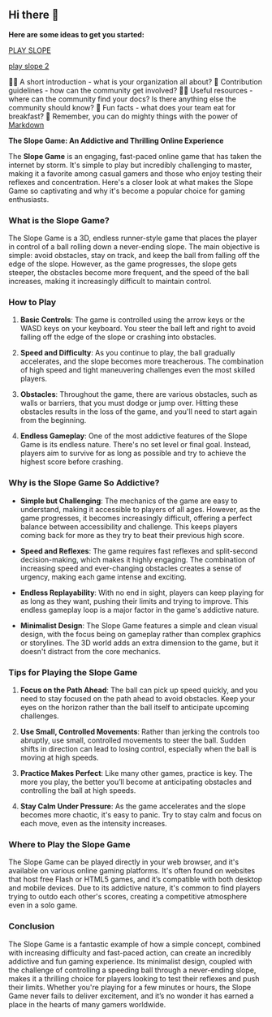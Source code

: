 ## Hi there 👋

**Here are some ideas to get you started:**

<a href="https://slope.blog" tagret="_blank">PLAY SLOPE</a>

<a href="https://retro2.blog" target="_blank"> play slope 2</a>


🙋‍♀️ A short introduction - what is your organization all about?
🌈 Contribution guidelines - how can the community get involved?
👩‍💻 Useful resources - where can the community find your docs? Is there anything else the community should know?
🍿 Fun facts - what does your team eat for breakfast?
🧙 Remember, you can do mighty things with the power of [Markdown](https://docs.github.com/github/writing-on-github/getting-started-with-writing-and-formatting-on-github/basic-writing-and-formatting-syntax)

**The Slope Game: An Addictive and Thrilling Online Experience**

The **Slope Game** is an engaging, fast-paced online game that has taken the internet by storm. It's simple to play but incredibly challenging to master, making it a favorite among casual gamers and those who enjoy testing their reflexes and concentration. Here's a closer look at what makes the Slope Game so captivating and why it's become a popular choice for gaming enthusiasts.

### What is the Slope Game?

The Slope Game is a 3D, endless runner-style game that places the player in control of a ball rolling down a never-ending slope. The main objective is simple: avoid obstacles, stay on track, and keep the ball from falling off the edge of the slope. However, as the game progresses, the slope gets steeper, the obstacles become more frequent, and the speed of the ball increases, making it increasingly difficult to maintain control.

### How to Play

1. **Basic Controls**: The game is controlled using the arrow keys or the WASD keys on your keyboard. You steer the ball left and right to avoid falling off the edge of the slope or crashing into obstacles.

2. **Speed and Difficulty**: As you continue to play, the ball gradually accelerates, and the slope becomes more treacherous. The combination of high speed and tight maneuvering challenges even the most skilled players.

3. **Obstacles**: Throughout the game, there are various obstacles, such as walls or barriers, that you must dodge or jump over. Hitting these obstacles results in the loss of the game, and you'll need to start again from the beginning.

4. **Endless Gameplay**: One of the most addictive features of the Slope Game is its endless nature. There's no set level or final goal. Instead, players aim to survive for as long as possible and try to achieve the highest score before crashing.

### Why is the Slope Game So Addictive?

- **Simple but Challenging**: The mechanics of the game are easy to understand, making it accessible to players of all ages. However, as the game progresses, it becomes increasingly difficult, offering a perfect balance between accessibility and challenge. This keeps players coming back for more as they try to beat their previous high score.

- **Speed and Reflexes**: The game requires fast reflexes and split-second decision-making, which makes it highly engaging. The combination of increasing speed and ever-changing obstacles creates a sense of urgency, making each game intense and exciting.

- **Endless Replayability**: With no end in sight, players can keep playing for as long as they want, pushing their limits and trying to improve. This endless gameplay loop is a major factor in the game's addictive nature.

- **Minimalist Design**: The Slope Game features a simple and clean visual design, with the focus being on gameplay rather than complex graphics or storylines. The 3D world adds an extra dimension to the game, but it doesn't distract from the core mechanics.

### Tips for Playing the Slope Game

1. **Focus on the Path Ahead**: The ball can pick up speed quickly, and you need to stay focused on the path ahead to avoid obstacles. Keep your eyes on the horizon rather than the ball itself to anticipate upcoming challenges.

2. **Use Small, Controlled Movements**: Rather than jerking the controls too abruptly, use small, controlled movements to steer the ball. Sudden shifts in direction can lead to losing control, especially when the ball is moving at high speeds.

3. **Practice Makes Perfect**: Like many other games, practice is key. The more you play, the better you’ll become at anticipating obstacles and controlling the ball at high speeds.

4. **Stay Calm Under Pressure**: As the game accelerates and the slope becomes more chaotic, it's easy to panic. Try to stay calm and focus on each move, even as the intensity increases.

### Where to Play the Slope Game

The Slope Game can be played directly in your web browser, and it's available on various online gaming platforms. It's often found on websites that host free Flash or HTML5 games, and it’s compatible with both desktop and mobile devices. Due to its addictive nature, it's common to find players trying to outdo each other's scores, creating a competitive atmosphere even in a solo game.

### Conclusion

The Slope Game is a fantastic example of how a simple concept, combined with increasing difficulty and fast-paced action, can create an incredibly addictive and fun gaming experience. Its minimalist design, coupled with the challenge of controlling a speeding ball through a never-ending slope, makes it a thrilling choice for players looking to test their reflexes and push their limits. Whether you're playing for a few minutes or hours, the Slope Game never fails to deliver excitement, and it’s no wonder it has earned a place in the hearts of many gamers worldwide.
